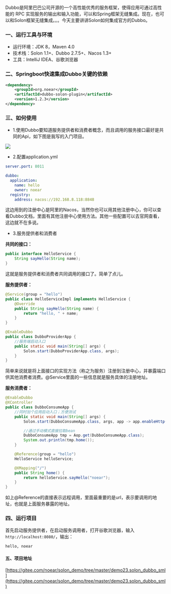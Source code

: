 Dubbo是阿里巴巴公司开源的一个高性能优秀的服务框架，使得应用可通过高性能的 RPC 实现服务的输出和输入功能，可以和Spring框架无缝集成。现在，也可以和Solon框架无缝集成。。。今天主要讲讲Solon如何集成官方的Dubbo。


### 一、运行工具与环境
* 运行环境：JDK 8，Maven 4.0
* 技术栈：Solon 1.1+、Dubbo 2.7.5+、Nacos 1.3+
* 工具：IntelliJ IDEA、谷歌浏览器

### 二、Springboot快速集成Dubbo关键的依赖
```xml
<dependency>
    <groupId>org.noear</groupId>
    <artifactId>dubbo-solon-plugin</artifactId>
    <version>1.2.3</version>
</dependency>
```

### 三、如何使用
* 1.使用Dubbo要知道服务提供者和消费者概念，而且调用的服务接口最好是共同的Api，如下图是我写的入门项目。

![](/img/6199f6ddec0e44fa8099d5b42ce8aa88.png)

* 2.配置application.yml

```yml
server.port: 8011

dubbo:
  application:
    name: hello
    owner: noear
  registry:
    address: nacos://192.168.8.118:8848
```

这边用到的注册中心是阿里的Nacos，当然你也可以用其他注册中心，你可以查看Dubbo文档，里面有其他注册中心使用方法。其他一些配置可以去官网查看，这边就不在多说。

* 3.服务提供者和消费者

**共同的接口：**

```java
public interface HelloService {
    String sayHello(String name);
}
```

这就是服务提供者和消费者共同调用的接口了。简单了点儿。

**服务提供者：**

```java
@Service(group = "hello")
public class HelloServiceImpl implements HelloService {
    @Override
    public String sayHello(String name) {
        return "hello, " + name;
    }
}

@EnableDubbo
public class DubboProviderApp {
    //服务端启动入口
    public static void main(String[] args) {
        Solon.start(DubboProviderApp.class, args);
    }
}
```

简单来说就是将上面接口的实现方法（称之为服务）注册到注册中心，并暴露端口供其他消费者消费。@Service里面的一些信息就是服务具体的注册地址。

**服务消费者：**

```java
@EnableDubbo
@XController
public class DubboConsumeApp {
    //同时加个应用启动入口；方便测试
    public static void main(String[] args) {
        Solon.start(DubboConsumeApp.class, args, app -> app.enableHttp(false));

        //通过手动模式直接拉取bean
        DubboConsumeApp tmp = Aop.get(DubboConsumeApp.class);
        System.out.println(tmp.home());
    }

    @Reference(group = "hello")
    HelloService helloService;

    @XMapping("/")
    public String home() {
        return helloService.sayHello("noear");
    }
}
```

如上@Reference的直接表示远程调用，里面最重要的是url，表示要调用的地址，也就是上面服务暴露的地址。


### 四、运行项目
首先启动服务提供者，在启动服务调用者，打开谷歌浏览器，输入 `http://localhost:8080/`，输出：
```
hello, noear
```

#### 五、项目地址

[https://gitee.com/noear/solon_demo/tree/master/demo23.solon_dubbo_sml](https://gitee.com/noear/solon_demo/tree/master/demo23.solon_dubbo_sml)